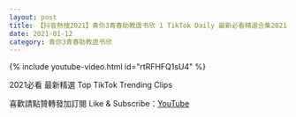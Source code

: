 ```yaml
---
layout: post
title: 【抖音熱搜2021】青你3青春助教虞书欣 1 TikTok Daily 最新必看精選合集2021 01 12
date: 2021-01-12
category: 青你3青春助教虞书欣
---
```


{% include youtube-video.html id="rtRFHFQ1sU4" %}

2021必看 最新精選 Top TikTok Trending Clips

喜歡請點贊轉發加訂閱 Like & Subscribe：[YouTube](https://www.youtube.com/channel/UCAoR7VcanIPd04uEq_GIylA/videos)

